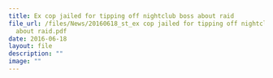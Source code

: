```yaml
---
title: Ex cop jailed for tipping off nightclub boss about raid
file_url: /files/News/20160618_st_ex cop jailed for tipping off nightclub boss
  about raid.pdf
date: 2016-06-18
layout: file
description: ""
image: ""
---
```


